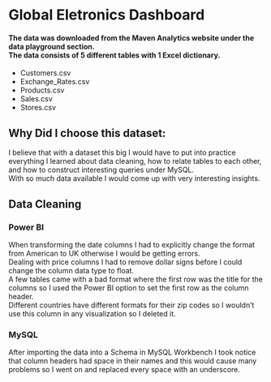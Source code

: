 <h1> Global Eletronics Dashboard </h1>
 
<h4>The data was downloaded from the Maven Analytics website under the data playground section.
 <br>
The data consists of 5 different tables with 1 Excel dictionary. </h4>
<ul>
<li> Customers.csv </li>
<li> Exchange_Rates.csv </li>
<li> Products.csv </li>
<li> Sales.csv </li>
<li> Stores.csv </li>
 </ul>
 <h2> Why Did I choose this dataset: </h2>
<p>
 I believe that with a dataset this big I would have to put into practice everything I learned about data cleaning, how to relate tables to each other, and how to construct interesting queries under MySQL.
 <br>
With so much data available I would come up with very interesting insights.
</p>
<h2>Data Cleaning</h2>
<p>
 <h3>Power BI</h3>
When transforming the date columns I had to explicitly change the format from American to UK otherwise I would be getting errors. <br>
Dealing with price columns I had to remove dollar signs before I could change the column data type to float. <br>
A few tables came with a bad format where the first row was the title for the columns so I used the Power BI option to set the first row as the column header.<br>
Different countries have different formats for their zip codes so I wouldn’t use this column in any visualization so I deleted it.
</p>
 <h3>MySQL</h3>
<p>
After importing the data into a Schema in MySQL Workbench I took notice that column headers had space in their names and this would cause many problems so I went on and replaced every space with an underscore.

</p>
